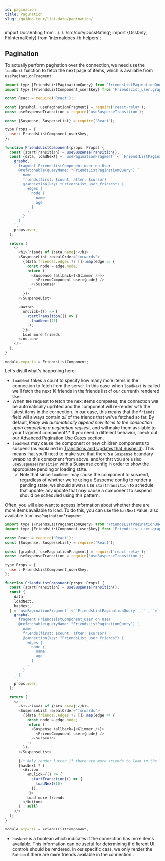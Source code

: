 ```yaml
---
id: pagination
title: Pagination
slug: /guided-tour/list-data/pagination/
---
```


import DocsRating from '../../../src/core/DocsRating';
import {OssOnly, FbInternalOnly} from 'internaldocs-fb-helpers';

## Pagination

To actually perform pagination over the connection, we need use the `loadNext` function to fetch the next page of items, which is available from `usePaginationFragment`:

```js
import type {FriendsListPaginationQuery} from 'FriendsListPaginationQuery.graphql';
import type {FriendsListComponent_user$key} from 'FriendsList_user.graphql';

const React = require('React');

const {graphql, usePaginationFragment} = require('react-relay');
const useSuspenseTransition = require('useSuspenseTransition');

const {Suspense, SuspenseList} = require('React');

type Props = {
  user: FriendsListComponent_user$key,
};

function FriendsListComponent(props: Props) {
  const [startTransition] = useSuspenseTransition();
  const {data, loadNext} = `usePaginationFragment``<``FriendsListPaginationQuery``,`` _``>`(
    graphql`
      fragment FriendsListComponent_user on User
      @refetchable(queryName: "FriendsListPaginationQuery") {
        name
        friends(first: $count, after: $cursor)
        @connection(key: "FriendsList_user_friends") {
          edges {
            node {
              name
              age
            }
          }
        }
      }
    `,
    props.user,
  );

  return (
    <>
      <h1>Friends of {data.name}:</h1>
      <SuspenseList revealOrder="forwards">
        {(data.friends?.edges ?? []).map(edge => {
          const node = edge.node;
          return (
            <Suspense fallback={<Glimmer />}>
              <FriendComponent user={node} />
            </Suspense>
          );
        })}
      </SuspenseList>

      <Button
        onClick={() => {
          startTransition(() => {
            loadNext(10)
          });
        }}>
        Load more friends
      </Button>
    </>
  );
}

module.exports = FriendsListComponent;
```

Let's distill what's happening here:

* `loadNext` takes a count to specify how many more items in the connection to fetch from the server. In this case, when `loadNext` is called we'll fetch the next 10 friends in the friends list of our currently rendered `User`.
* When the request to fetch the next items completes, the connection will be automatically updated and the component will re-render with the latest items in the connection. In our case, this means that the `friends` field will always contain *all* of the friends that we've fetched so far. By default, *Relay will automatically append new items to the connection upon completing a pagination request,* and will make them available to your fragment component*.* If you need a different behavior, check out our [Advanced Pagination Use Cases](../advanced-pagination/) section.
* `loadNext` may cause the component or new children components to suspend (as explained in [Transitions and Updates that Suspend](../../rendering/loading-states/)). This means that you'll need to make sure that there's a `Suspense` boundary wrapping this component from above, and/or that you are using [`useSuspenseTransition`](https://reactjs.org/docs/concurrent-mode-patterns.html#transitions) with a Suspense config  in order to show the appropriate pending or loading state.
    * Note that since `loadNext` may cause the component to suspend, regardless of whether we're using a Suspense config to render a pending state, we should always use `startTransition` to schedule that update; any update that may cause a component to suspend should be scheduled using this pattern.


Often, you will also want to access information about whether there are more items available to load. To do this, you can use the `hasNext` value, also available from `usePaginationFragment`:

```js
import type {FriendsListPaginationQuery} from 'FriendsListPaginationQuery.graphql';
import type {FriendsListComponent_user$key} from 'FriendsList_user.graphql';

const React = require('React');
const {Suspense, SuspenseList} = require('React');

const {graphql, usePaginationFragment} = require('react-relay');
const useSuspenseTransition = require('useSuspenseTransition');

type Props = {
  user: FriendsListComponent_user$key,
};

function FriendsListComponent(props: Props) {
  const [startTransition] = useSuspenseTransition();
  const {
    data,
    loadNext,
    hasNext,
  } = `usePaginationFragment``<``FriendsListPaginationQuery``,`` _``>`(
    graphql`
      fragment FriendsListComponent_user on User
      @refetchable(queryName: "FriendsListPaginationQuery") {
        name
        friends(first: $count, after: $cursor)
        @connection(key: "FriendsList_user_friends") {
          edges {
            node {
              name
              age
            }
          }
        }
      }
    `,
    props.user,
  );

  return (
    <>
      <h1>Friends of {data.name}:</h1>
      <SuspenseList revealOrder="forwards">
        {(data.friends?.edges ?? []).map(edge => {
          const node = edge.node;
          return (
            <Suspense fallback={<Glimmer />}>
              <FriendComponent user={node} />
            </Suspense>
          );
        })}
      </SuspenseList>

      {/* Only render button if there are more friends to load in the list */}
      {hasNext ? (
        <Button
          onClick={() => {
            startTransition(() => {
              loadNext(10)
            });
          }}>
          Load more friends
        </Button>
      ) : null}
    </>
  );
}

module.exports = FriendsListComponent;
```

* `hasNext` is a boolean which indicates if the connection has more items available. This information can be useful for determining if different UI controls should be rendered. In our specific case, we only render the `Button` if there are more friends available in the connection .



<DocsRating />
